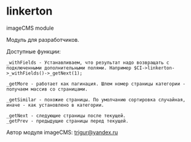 # linkerton

imageCMS module

Модуль для разработчиков.

Доступные функции:

    _withFields - Устанавливаем, что результат надо возвращать с подключенными дополнительными полями. Например $CI->linkerton->_withFields()->_getNext(1);

    _getMore - работает как пагинация. Шлем номер страницы категории - получаем массив со страницами.

    _getSimilar - похожие страницы. По умолчанию сортировка случайная, иначе - как установлено в категории.

    _getNext - следующие страницы после текущей.
    _getPrev - предыдущие страницы перед текущей.

Автор модуля imageCMS:
trigur@yandex.ru
